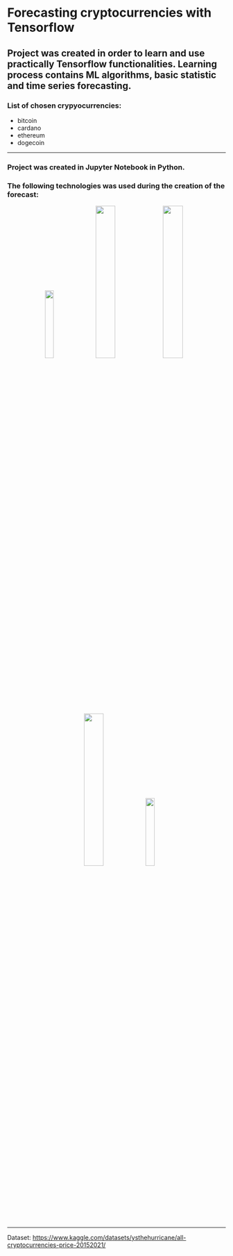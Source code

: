 # Forecasting cryptocurrencies with Tensorflow 
## Project was created in order to learn and use practically Tensorflow functionalities. Learning process contains ML algorithms, basic statistic and time series forecasting.


### List of chosen crypyocurrencies:
* bitcoin
* cardano
* ethereum
* dogecoin

***
### Project was created in Jupyter Notebook in Python.
### The following technologies was used during the creation of the forecast:
<p align="center">
<img src="https://upload.wikimedia.org/wikipedia/commons/thumb/e/ed/Pandas_logo.svg/1200px-Pandas_logo.svg.png" width="20%" height="20%" />
 <img src="https://miro.medium.com/max/765/1*cyXCE-JcBelTyrK-58w6_Q.png" width="30%" height="30%" />
 <img src="https://camo.githubusercontent.com/aeb4f612bd9b40d81c62fcbebd6db44a5d4344b8b962be0138817e18c9c06963/68747470733a2f2f7777772e74656e736f72666c6f772e6f72672f696d616765732f74665f6c6f676f5f686f72697a6f6e74616c2e706e67" width="30%" height="30%" />
<img src="https://matplotlib.org/stable/_images/sphx_glr_logos2_003.png" width="30%" height="30%" />
<img src="https://upload.wikimedia.org/wikipedia/commons/thumb/3/37/Plotly-logo-01-square.png/1200px-Plotly-logo-01-square.png" width="20%" height="20%" />
</p>

***
Dataset: https://www.kaggle.com/datasets/ysthehurricane/all-cryptocurrencies-price-20152021/
